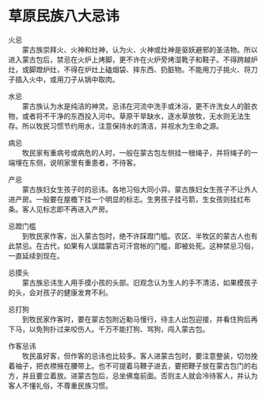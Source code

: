 # 草原民族八大忌讳  

火忌  
&emsp;&emsp;蒙古族崇拜火、火神和灶神，认为火、火神或灶神是驱妖避邪的圣洁物。所以进入蒙古包后，禁忌在火炉上烤脚，更不许在火炉旁烤湿靴子和鞋子。不得跨越炉灶，或脚蹬炉灶，不得在炉灶上磕烟袋、摔东西、扔脏物。不能用刀子挑火、将刀子插入火中，或用刀子从锅中取肉。  

水忌  
&emsp;&emsp;蒙古族认为水是纯洁的神灵。忌讳在河流中洗手或沐浴，更不许洗女人的脏衣物，或者将不干净的东西投入河中。草原干旱缺水，逐水草放牧，无水则无法生存。所以牧民习惯节约用水，注意保持水的清洁，并视水为生命之源。  

病忌  
&emsp;&emsp;牧民家有重病号或病危的人时，一般在蒙古包左侧挂一根绳子，并将绳子的一端埋在东侧，说明家里有重患者，不待客。  

产忌  
&emsp;&emsp;蒙古族妇女生孩子时的忌讳。各地习俗大同小异。蒙古族妇女生孩子不让外人进产房。一般要在屋檐下挂一个明显的标志。生男孩子挂弓箭，生女孩则挂红布条。客人见标志即不再进入产房。  

忌蹬门槛  
&emsp;&emsp;到牧民家作客，出入蒙古包时，绝不许踩蹬门槛。农区、半牧区的蒙古人也有此禁忌。在古代，如果有人误踏蒙古可汗宫帐的门槛，即被处死。这种禁忌习俗，一直延续到现在。  

忌摸头  
&emsp;&emsp;蒙古族忌讳生人用手摸小孩的头部。旧观念认为生人的手不清洁，如果模孩子的头，会对孩子的健康发育不利。  

忌打狗  
&emsp;&emsp;到牧民家作客时，要在蒙古包附近勒马慢行，待主人出包迎接，并看住狗后再下马，以免狗扑过来咬伤人。千万不能打狗、骂狗，闯入蒙古包。  

作客忌讳  
&emsp;&emsp;牧民虽好客，但作客的忌讳也比较多。客人进蒙古包时，要注意整装，切勿挽着袖子，把衣襟掖在腰带上。也不可提着马鞭子进去，要把鞭子放在蒙古包门的右方，并且要立着放。进蒙古包后，忌坐佛龛前面。否则主人就会冷待客人，并认为客人不懂礼俗，不尊重民族习惯。  